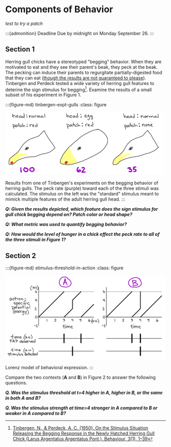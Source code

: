 # Components of Behavior


*test to try a patch*

:::{admonition} Deadline
Due by midnight on Monday September 26.
:::

## Section 1

Herring gull chicks have a stereotyped "begging" behavior. When they are motivated to eat and they see their parent's beak, they peck at the beak. The pecking can induce their parents to regurgitate partially-digested food that they can eat ([though the results are not guaranteed to please](https://youtu.be/a-ek4225__I)). Tinbergen and Perdeck tested a wide variety of herring gull features to deterine the sign stimulus for begging[^tinbergen-gulls-1950]. Examine the results of a small subset of his experiment in Figure 1. 

[^tinbergen-gulls-1950]: [Tinbergen, N., & Perdeck, A. C. (1950). On the Stimulus Situation Releasing the Begging Response in the Newly Hatched Herring Gull Chick (Larus Argentatus Argentatus Pont.). Behaviour, 3(1), 1–39](http://www.jstor.org/stable/4532715)

:::{figure-md} tinbergen-expt-gulls
:class: figure

<img src="/images/tinbergen-expt-gulls.png" alt="fishy" class="bg-primary mb-1" width="500px">

Results from one of Tinbergen's experiments on the begging behavior of herring gulls. The peck rate (purple) toward each of the three stimuli was calculated. The stimulus on the left was the "standard" stimulus meant to mimick multiple features of the adult herring gull head. 
:::

***Q: Given the results depicted, which feature does the sign stimulus for gull chick begging depend on? Patch color or head shape?*** 

***Q: What metric was used to quantify begging behavior?***

***Q: How would the level of hunger in a chick effect the peck rate to all of the three stimuli in Figure 1?***


## Section 2

:::{figure-md} stimulus-threshold-in-action
:class: figure

<img src="/images/stimulus-threshold-in-action.png" alt="fishy" class="bg-primary mb-1" width="700px">

Lorenz model of behavioral expression. 
:::

Compare the two contexts (**A** and **B**) in Figure 2 to answer the following questions. 

***Q. Was the stimulus threshold at t=4 higher in A, higher in B, or the same in both A and B?***


***Q. Was the stimulus strength at time=4 stronger in A compared to B or weaker in A compared to B?***

